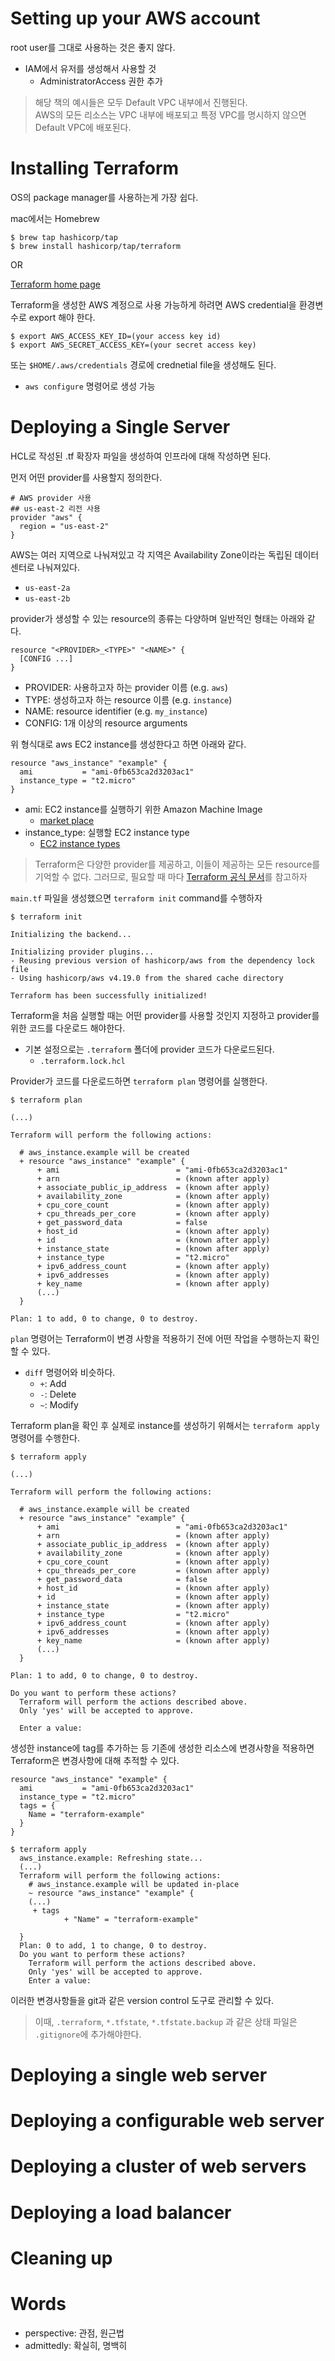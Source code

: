 # Setting up your AWS account  

root user를 그대로 사용하는 것은 좋지 않다.
- IAM에서 유저를 생성해서 사용할 것
    - AdministratorAccess 권한 추가

> 해당 책의 예시들은 모두 Default VPC 내부에서 진행된다.  
> AWS의 모든 리소스는 VPC 내부에 배포되고 특정 VPC를 명시하지 않으면 Default VPC에 배포된다.


# Installing Terraform
OS의 package manager를 사용하는게 가장 쉽다.  

mac에서는 Homebrew  
```
$ brew tap hashicorp/tap
$ brew install hashicorp/tap/terraform
```

OR  

[Terraform home page](https://www.terraform.io/)  

Terraform을 생성한 AWS 계정으로 사용 가능하게 하려면 AWS credential을 환경변수로 export 해야 한다.  

```
$ export AWS_ACCESS_KEY_ID=(your access key id)
$ export AWS_SECRET_ACCESS_KEY=(your secret access key)
```  

또는 `$HOME/.aws/credentials` 경로에 crednetial file을 생성해도 된다.  
- `aws configure` 명령어로 생성 가능  


# Deploying a Single Server

HCL로 작성된 .tf 확장자 파일을 생성하여 인프라에 대해 작성하면 된다.  

먼저 어떤 provider를 사용할지 정의한다.

```
# AWS provider 사용
## us-east-2 리전 사용
provider "aws" {
  region = "us-east-2"
}
```
AWS는 여러 지역으로 나눠져있고 각 지역은 Availability Zone이라는 독립된 데이터센터로 나눠져있다.
- `us-east-2a`
- `us-east-2b`


provider가 생성할 수 있는 resource의 종류는 다양하며 일반적인 형태는 아래와 같다.
```
resource "<PROVIDER>_<TYPE>" "<NAME>" {
  [CONFIG ...]
}

```
- PROVIDER: 사용하고자 하는 provider 이름 (e.g. `aws`)
- TYPE: 생성하고자 하는 resource 이름 (e.g. `instance`)
- NAME: resource identifier (e.g. `my_instance`)
- CONFIG: 1개 이상의 resource arguments


위 형식대로 aws EC2 instance를 생성한다고 하면 아래와 같다.
```
resource "aws_instance" "example" {
  ami           = "ami-0fb653ca2d3203ac1"
  instance_type = "t2.micro"
}
```

- ami: EC2 instance를 실행하기 위한 Amazon Machine Image
    - [market place](https://aws.amazon.com/marketplace/search/results?searchTerms=ami)
- instance_type: 실행할 EC2 instance type
    - [EC2 instance types](https://aws.amazon.com/ko/ec2/instance-types/)


> Terraform은 다양한 provider를 제공하고, 이들이 제공하는 모든 resource를 기억할 수 없다.
> 그러므로, 필요할 때 마다 [Terraform 공식 문서](https://registry.terraform.io/browse/providers)를 참고하자

`main.tf` 파일을 생성했으면 `terraform init` command를 수행하자 
```
$ terraform init

Initializing the backend...

Initializing provider plugins...
- Reusing previous version of hashicorp/aws from the dependency lock file
- Using hashicorp/aws v4.19.0 from the shared cache directory

Terraform has been successfully initialized!
```

Terraform을 처음 실행할 때는 어떤 provider를 사용할 것인지 지정하고 provider를 위한 코드를 다운로드 해야한다. 
- 기본 설정으로는 `.terraform` 폴더에 provider 코드가 다운로드된다.  
    - `.terraform.lock.hcl`

Provider가 코드를 다운로드하면 `terraform plan` 명령어를 실행한다.  

```
$ terraform plan

(...)

Terraform will perform the following actions:

  # aws_instance.example will be created
  + resource "aws_instance" "example" {
      + ami                          = "ami-0fb653ca2d3203ac1"
      + arn                          = (known after apply)
      + associate_public_ip_address  = (known after apply)
      + availability_zone            = (known after apply)
      + cpu_core_count               = (known after apply)
      + cpu_threads_per_core         = (known after apply)
      + get_password_data            = false
      + host_id                      = (known after apply)
      + id                           = (known after apply)
      + instance_state               = (known after apply)
      + instance_type                = "t2.micro"
      + ipv6_address_count           = (known after apply)
      + ipv6_addresses               = (known after apply)
      + key_name                     = (known after apply)
      (...)
  }

Plan: 1 to add, 0 to change, 0 to destroy.

```

`plan` 명령어는 Terraform이 변경 사항을 적용하기 전에 어떤 작업을 수행하는지 확인할 수 있다.  
- `diff` 명령어와 비슷하다.  
    - `+`: Add
    - `-`: Delete
    - `~`: Modify


Terraform plan을 확인 후 실제로 instance를 생성하기 위해서는 `terraform apply` 명령어를 수행한다.

```
$ terraform apply

(...)

Terraform will perform the following actions:

  # aws_instance.example will be created
  + resource "aws_instance" "example" {
      + ami                          = "ami-0fb653ca2d3203ac1"
      + arn                          = (known after apply)
      + associate_public_ip_address  = (known after apply)
      + availability_zone            = (known after apply)
      + cpu_core_count               = (known after apply)
      + cpu_threads_per_core         = (known after apply)
      + get_password_data            = false
      + host_id                      = (known after apply)
      + id                           = (known after apply)
      + instance_state               = (known after apply)
      + instance_type                = "t2.micro"
      + ipv6_address_count           = (known after apply)
      + ipv6_addresses               = (known after apply)
      + key_name                     = (known after apply)
      (...)
  }

Plan: 1 to add, 0 to change, 0 to destroy.

Do you want to perform these actions?
  Terraform will perform the actions described above.
  Only 'yes' will be accepted to approve.

  Enter a value:

```

생성한 instance에 tag를 추가하는 등 기존에 생성한 리소스에 변경사항을 적용하면 Terraform은 변경사항에 대해 추적할 수 있다.  


```
resource "aws_instance" "example" {
  ami           = "ami-0fb653ca2d3203ac1"
  instance_type = "t2.micro"
  tags = {
    Name = "terraform-example"
  } 
}
```
```
$ terraform apply
  aws_instance.example: Refreshing state...
  (...)
  Terraform will perform the following actions:
    # aws_instance.example will be updated in-place
    ~ resource "aws_instance" "example" {
    (...) 
     + tags
            + "Name" = "terraform-example"
    
  }
  Plan: 0 to add, 1 to change, 0 to destroy.
  Do you want to perform these actions?
    Terraform will perform the actions described above.
    Only 'yes' will be accepted to approve.
    Enter a value:
```

이러한 변경사항들을 git과 같은 version control 도구로 관리할 수 있다.  
> 이때, `.terraform`, `*.tfstate`, `*.tfstate.backup` 과 같은 상태 파일은 `.gitignore`에 추가해야한다.  


# Deploying a single web server 
# Deploying a configurable web server 
# Deploying a cluster of web servers 
# Deploying a load balancer
# Cleaning up



# Words
- perspective: 관점, 원근법
- admittedly: 확실히, 명백히

